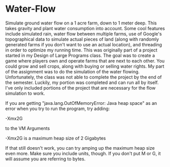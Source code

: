 Water-Flow
==========

Simulate ground water flow on a 1 acre farm, down to 1 meter deep. This takes gravity and plant water consumption into account. Some cool features include simulated rain, water flow between multiple farms, use of Google's topographical data to simulate actual pieces of land (along with randomly generated farms if you don't want to use an actual location), and threading in order to optimize my running time. This was originally part of a project started in my Design of Large Programs class. The goal was to create a game where players own and operate farms that are next to each other. You could grow and sell crops, along with buying or selling water rights. My part of the assignment was to do the simulation of the water flowing. Unfortunately, the class was not able to complete the project by the end of the semester. Luckily, my portion was completed and can run all by itself. I've only included portions of the project that are necessary for the flow simulation to work.

If you are getting "java.lang.OutOfMemoryError: Java heap space" as an error when you try to run the program, try adding:

-Xmx2G

to the VM Arguments

-Xmx2G is a maximum heap size of 2 Gigabytes

If that still doesn't work, you can try amping up the maximum heap size even more.
Make sure you include units, though. If you don't put M or G, it will assume you are referring to bytes.

